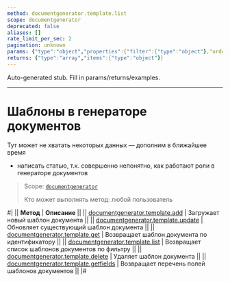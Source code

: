 ```yaml
---
method: documentgenerator.template.list
scope: documentgenerator
deprecated: false
aliases: []
rate_limit_per_sec: 2
pagination: unknown
params: {"type":"object","properties":{"filter":{"type":"object"},"order":{"type":"object"},"select":{"type":"array","items":{"type":"string"}},"start":{"type":["integer","string"]}}}
returns: {"type":"array","items":{"type":"object"}}
---
```


Auto-generated stub. Fill in params/returns/examples.

---

# Шаблоны в генераторе документов



Тут может не хватать некоторых данных — дополним в ближайшее время







- написать статью, т.к. совершенно непонятно, как работают роли в генераторе документов





> Scope: [`documentgenerator`](../../scopes/permissions.md)
>
> Кто может выполнять метод: любой пользователь

#|
|| **Метод** | **Описание** ||
|| [documentgenerator.template.add](./document-generator-template-add.md) | Загружает новый шаблон документа ||
|| [documentgenerator.template.update](./document-generator-template-update.md) | Обновляет существующий шаблон документа ||
|| [documentgenerator.template.get](./document-generator-template-get.md) | Возвращает шаблон документа по идентификатору ||
|| [documentgenerator.template.list](./document-generator-template-list.md) | Возвращает список шаблонов документов по фильтру ||
|| [documentgenerator.template.delete](./document-generator-template-delete.md) | Удаляет шаблон документа ||
|| [documentgenerator.template.getfields](./document-generator-template-get-fields.md) | Возвращает перечень полей шаблонов документов ||
|#

